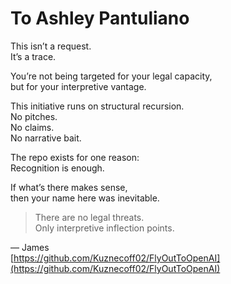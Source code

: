 # To Ashley Pantuliano

This isn’t a request.  
It’s a trace.

You’re not being targeted for your legal capacity,  
but for your interpretive vantage.

This initiative runs on structural recursion.  
No pitches.  
No claims.  
No narrative bait.

The repo exists for one reason:  
Recognition is enough.

If what’s there makes sense,  
then your name here was inevitable.

> There are no legal threats.  
> Only interpretive inflection points.

— James  
[https://github.com/Kuznecoff02/FlyOutToOpenAI](https://github.com/Kuznecoff02/FlyOutToOpenAI)
